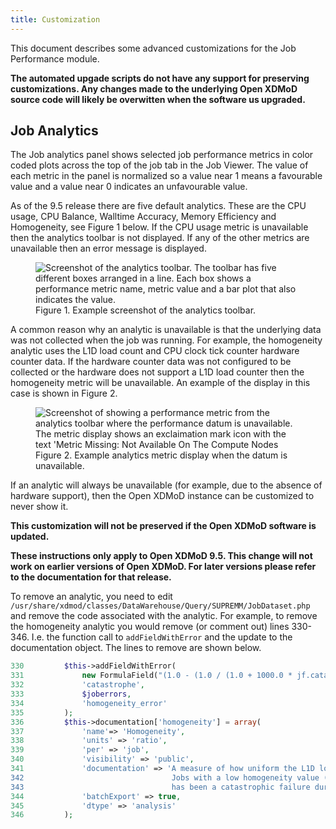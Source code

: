 ```yaml
---
title: Customization
---
```


This document describes some advanced customizations for the Job Performance module.

**The automated upgade scripts do not have any support for preserving
customizations. Any changes made to the underlying Open XDMoD source code
will likely be overwitten when the software us upgraded.**

## Job Analytics

The Job analytics panel shows selected job performance metrics in color
coded plots across the top of the job tab in the Job Viewer. The value of
each metric in the panel is normalized so a value near 1 means a favourable
value and a value near 0 indicates an unfavourable value.

As of the 9.5 release there are five default analytics. These are the CPU usage,
CPU Balance, Walltime Accuracy, Memory Efficiency and Homogeneity, see Figure 1
below. If the CPU usage metric is unavailable then the analytics toolbar is not displayed.
If any of the other metrics are unavailable then an error message is displayed.

<figure>
<img src="{{ site.baseurl }}/assets/images/analytics_with_five.png" alt="Screenshot of the analytics toolbar. The toolbar has five different boxes arranged in a line. Each box shows a performance metric name, metric value and a bar plot that also indicates the value." />
<figcaption>Figure 1. Example screenshot of the analytics toolbar.</figcaption>
</figure>

A common reason why an analytic is unavailable is that the underlying data was not collected
when the job was running. For example, the homogeneity analytic uses the L1D load count and
CPU clock tick counter hardware counter data. If the hardware counter data was not configured
to be collected or the hardware does not support a L1D load counter then the homogeneity
metric will be unavailable. An example of the display in this case is shown in Figure 2.

<figure>
<img src="{{ site.baseurl }}/assets/images/analytics_unavailable.png" alt="Screenshot of showing a performance metric from the analytics toolbar where the performance datum is unavailable. The metric display shows an exclaimation mark icon with the text 'Metric Missing: Not Available On The Compute Nodes" />
<figcaption>Figure 2. Example analytics metric display when the datum is unavailable.</figcaption>
</figure>

If an analytic will always be unavailable (for example, due to the absence of
hardware support), then the Open XDMoD instance can be customized to never show it.

**This customization will not be preserved if the Open XDMoD software is updated.**

**These instructions only apply to Open XDMoD 9.5. This change will not work on earlier versions of Open XDMoD. For later
versions please refer to the documentation for that release.**

To remove an analytic, you need to edit `/usr/share/xdmod/classes/DataWarehouse/Query/SUPREMM/JobDataset.php`
and remove the code associated with the analytic. For example, to remove the homogeneity
analytic you would remove (or comment out) lines 330-346. I.e. the function call to `addFieldWithError` and the
update to the documentation object. The lines to remove are shown below.
```php
330         $this->addFieldWithError(
331             new FormulaField("(1.0 - (1.0 / (1.0 + 1000.0 * jf.catastrophe)))", "homogeneity"),
332             'catastrophe',
333             $joberrors,
334             'homogeneity_error'
335         );
336         $this->documentation['homogeneity'] = array(
337             'name'=> 'Homogeneity',
338             'units' => 'ratio',
339             'per' => 'job',
340             'visibility' => 'public',
341             'documentation' => 'A measure of how uniform the L1D load rate is over the lifetime of the job.
342                                 Jobs with a low homogeneity value (~0) should be investigated to check if there
343                                 has been a catastrophic failure during the job',
344             'batchExport' => true,
345             'dtype' => 'analysis'
346         );
```
